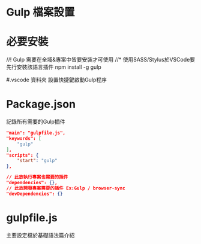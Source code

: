 # Gulp 檔案設置

# 必要安裝
//! Gulp 需要在全域&專案中皆要安裝才可使用
//* 使用SASS/Stylus於VSCode要先行安裝該語言插件
npm install -g gulp

#.vscode 資料夾
設置快捷鍵啟動Gulp程序

# Package.json
記錄所有需要的Gulp插件
```json
"main": "gulpfile.js",
"keywords": [
    "gulp"
],
"scripts": {
    "start": "gulp"
},
```

```json
// 此放執行專案也需要的插件
"dependencies": {}, 
// 此放開發專案需要的插件 Ex:Gulp / browser-sync
"devDependencies": {}
```


# gulpfile.js
主要設定檔於基礎語法篇介紹